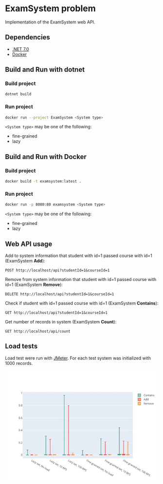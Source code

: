 # ExamSystem problem

Implementation of the ExamSystem web API.

## Dependencies

- [.NET 7.0](https://dotnet.microsoft.com/en-us/download/dotnet/7.0)
- [Docker](https://www.docker.com/)

## Build and Run with dotnet

### Build project

```sh
dotnet build
```

### Run project

```sh
docker run --project ExamSystem <System type>
```

`<System type>` may be one of the following:

- fine-grained
- lazy

## Build and Run with Docker

### Build project

```sh
docker build -t examsystem:latest .
```

### Run project

```sh
docker run -p 8080:80 examsystem <System type>
```
`<System type>` may be one of the following:

- fine-grained
- lazy

## Web API usage

Add to system information that student with id=1 passed course with id=1 (ExamSystem **Add**):
```http request
POST http://localhost/api?studentId=1&courseId=1
```

Remove from system information that student with id=1 passed course with id=1 (ExamSystem **Remove**):
```http request
DELETE http://localhost/api?studentId=1&courseId=1
```
Check if student with id=1 passed course with id=1 (ExamSystem **Contains**):
```http request
GET http://localhost/api?studentId=1&courseId=1
```
Get number of records in system (ExamSystem **Count**):
```http request
GET http://localhost/api/count
```
## Load tests
Load test were run with [JMeter](https://jmeter.apache.org/). For each test system was initialized with 1000 records.

![boxplots](LoadTests/boxplots.jpg)
